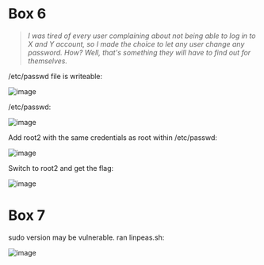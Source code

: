 # Box 6

>*I was tired of every user complaining about not being able to log in to X and Y account, 
>so I made the choice to let any user change any password. How? Well, that's something they will have to find out for themselves.*

/etc/passwd file is writeable:

![image](https://user-images.githubusercontent.com/70077872/155609450-a1a6e110-9dbd-42fe-9c00-4e16b2e3348f.png)

/etc/passwd:

![image](https://user-images.githubusercontent.com/70077872/155610010-8fbb5c67-2455-41d7-a85a-f7d659898691.png)

Add root2 with the same credentials as root within /etc/passwd:

![image](https://user-images.githubusercontent.com/70077872/155610378-ee58dba4-91d4-407c-87b3-8652cc020b80.png)

Switch to root2 and get the flag:

![image](https://user-images.githubusercontent.com/70077872/155610553-17134f5c-afa8-48e8-a401-4a9ed9fc6c94.png)






# Box 7

sudo version may be vulnerable. ran linpeas.sh:

![image](https://user-images.githubusercontent.com/70077872/155531464-cdabc693-da0b-4488-89bb-f611a8c50a43.png)
